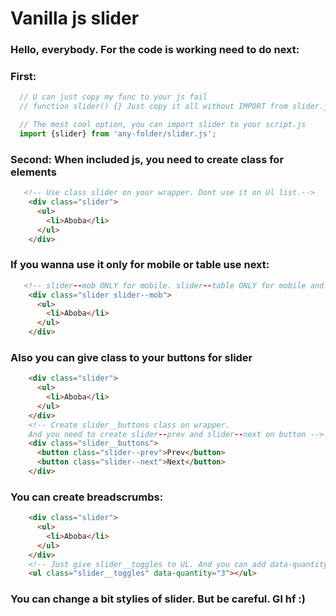 # Vanilla js slider

### Hello, everybody. For the code is working need to do next:
### First:
```js
  // U can just copy my func to your js fail
  // function slider() {} Just copy it all without IMPORT from slider.js

  // The most cool option, you can import slider to your script.js
  import {slider} from 'any-folder/slider.js';
```

### Second: When included js, you need to create class for elements
```html
   <!-- Use class slider on your wrapper. Dont use it on Ul list.-->
    <div class="slider"> 
      <ul>
        <li>Aboba</li>
      </ul>
    </div>
```

### If you wanna use it only for mobile or table use next: 

```html
   <!-- slider--mob ONLY for mobile. slider--table ONLY for mobile and table -->
    <div class="slider slider--mob">
      <ul>
        <li>Aboba</li>
      </ul>
    </div>
```

### Also you can give class to your buttons for slider
```html
    <div class="slider"> 
      <ul>
        <li>Aboba</li>
      </ul>
    </div>
    <!-- Create slider__buttons class on wrapper. 
    And you need to create slider--prev and slider--next on button -->
    <div class="slider__buttons">
      <button class="slider--prev">Prev</button>
      <button class="slider--next">Next</button>
    </div>
```

### You can create breadscrumbs:
```html
    <div class="slider">
      <ul>
        <li>Aboba</li>
      </ul>
    </div>
    <!-- Just give slider__toggles to UL. And you can add data-quantity - how many you want scrumbs -->
    <ul class="slider__toggles" data-quantity="3"></ul>
```


### You can change a bit stylies of slider. But be careful. Gl hf :)